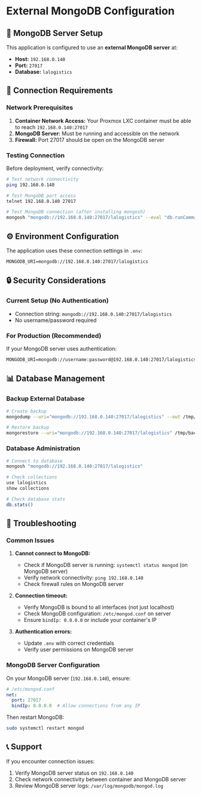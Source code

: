 # External MongoDB Configuration

## 🔧 MongoDB Server Setup

This application is configured to use an **external MongoDB server** at:
- **Host:** `192.168.0.140`
- **Port:** `27017`
- **Database:** `lalogistics`

## 📡 Connection Requirements

### Network Prerequisites
1. **Container Network Access:** Your Proxmox LXC container must be able to reach `192.168.0.140:27017`
2. **MongoDB Server:** Must be running and accessible on the network
3. **Firewall:** Port 27017 should be open on the MongoDB server

### Testing Connection
Before deployment, verify connectivity:
```bash
# Test network connectivity
ping 192.168.0.140

# Test MongoDB port access
telnet 192.168.0.140 27017

# Test MongoDB connection (after installing mongosh)
mongosh "mongodb://192.168.0.140:27017/lalogistics" --eval "db.runCommand({ping: 1})"
```

## ⚙️ Environment Configuration

The application uses these connection settings in `.env`:
```env
MONGODB_URI=mongodb://192.168.0.140:27017/lalogistics
```

## 🔒 Security Considerations

### Current Setup (No Authentication)
- Connection string: `mongodb://192.168.0.140:27017/lalogistics`
- No username/password required

### For Production (Recommended)
If your MongoDB server uses authentication:
```env
MONGODB_URI=mongodb://username:password@192.168.0.140:27017/lalogistics
```

## 📊 Database Management

### Backup External Database
```bash
# Create backup
mongodump --uri="mongodb://192.168.0.140:27017/lalogistics" --out /tmp/backup

# Restore backup
mongorestore --uri="mongodb://192.168.0.140:27017/lalogistics" /tmp/backup/lalogistics
```

### Database Administration
```bash
# Connect to database
mongosh "mongodb://192.168.0.140:27017/lalogistics"

# Check collections
use lalogistics
show collections

# Check database stats
db.stats()
```

## 🚨 Troubleshooting

### Common Issues

1. **Cannot connect to MongoDB:**
   - Check if MongoDB server is running: `systemctl status mongod` (on MongoDB server)
   - Verify network connectivity: `ping 192.168.0.140`
   - Check firewall rules on MongoDB server

2. **Connection timeout:**
   - Verify MongoDB is bound to all interfaces (not just localhost)
   - Check MongoDB configuration: `/etc/mongod.conf` on server
   - Ensure `bindIp: 0.0.0.0` or include your container's IP

3. **Authentication errors:**
   - Update `.env` with correct credentials
   - Verify user permissions on MongoDB server

### MongoDB Server Configuration
On your MongoDB server (`192.168.0.140`), ensure:

```yaml
# /etc/mongod.conf
net:
  port: 27017
  bindIp: 0.0.0.0  # Allow connections from any IP
```

Then restart MongoDB:
```bash
sudo systemctl restart mongod
```

## 📞 Support

If you encounter connection issues:
1. Verify MongoDB server status on `192.168.0.140`
2. Check network connectivity between container and MongoDB server
3. Review MongoDB server logs: `/var/log/mongodb/mongod.log`
